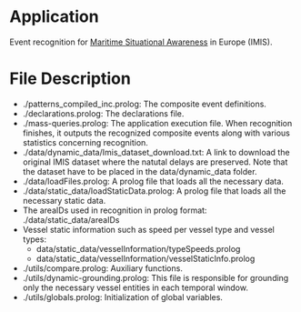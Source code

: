 # Application

Event recognition for [Maritime Situational Awareness](http://cer.iit.demokritos.gr/blog/applications/maritime_surveillance/) in Europe (IMIS).

# File Description

- ./patterns_compiled_inc.prolog: The composite event definitions.
- ./declarations.prolog: The declarations file.
- ./mass-queries.prolog: The application execution file. When recognition finishes, it outputs the recognized composite events along with various statistics concerning recognition.
- ./data/dynamic_data/Imis_dataset_download.txt: A link to download the original IMIS dataset where the natutal delays are preserved. Note that the dataset have to be placed in the data/dynamic_data folder.
- ./data/loadFiles.prolog: A prolog file that loads all the necessary data.
- ./data/static_data/loadStaticData.prolog: A prolog file that loads all the necessary static data. 
- The areaIDs used in recognition in prolog format: ./data/static_data/areaIDs
- Vessel static information such as speed per vessel type and vessel types:
	- data/static_data/vesselInformation/typeSpeeds.prolog
	- data/static_data/vesselInformation/vesselStaticInfo.prolog
- ./utils/compare.prolog: Auxiliary functions.
- ./utils/dynamic-grounding.prolog: This file is responsible for grounding only the necessary vessel entities in each temporal window.
- ./utils/globals.prolog: Initialization of global variables.
